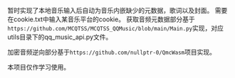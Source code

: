 暂时实现了本地音乐输入后自动为音乐内嵌缺少的元数据，歌词以及封面。
需要在cookie.txt中输入某音乐平台的cookie。
获取音频元数据部分基于`https://github.com/MCQTSS/MCQTSS_QQMusic/blob/main/Main.py`实现，对应utils目录下的qq_music_api.py文件。

加密音频逆向部分基于`https://github.com/nullptr-0/QmcWasm`项目实现。

本项目仅作学习使用。
